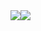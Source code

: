 <div>
<img align="center" valign="top" src="https://github-readme-stats.vercel.app/api?username=pascalangst&count_private=true" /><img align="center" valign="top" src="https://github-readme-stats.vercel.app/api/top-langs/?username=pascalangst&layout=compact" />
</div>
